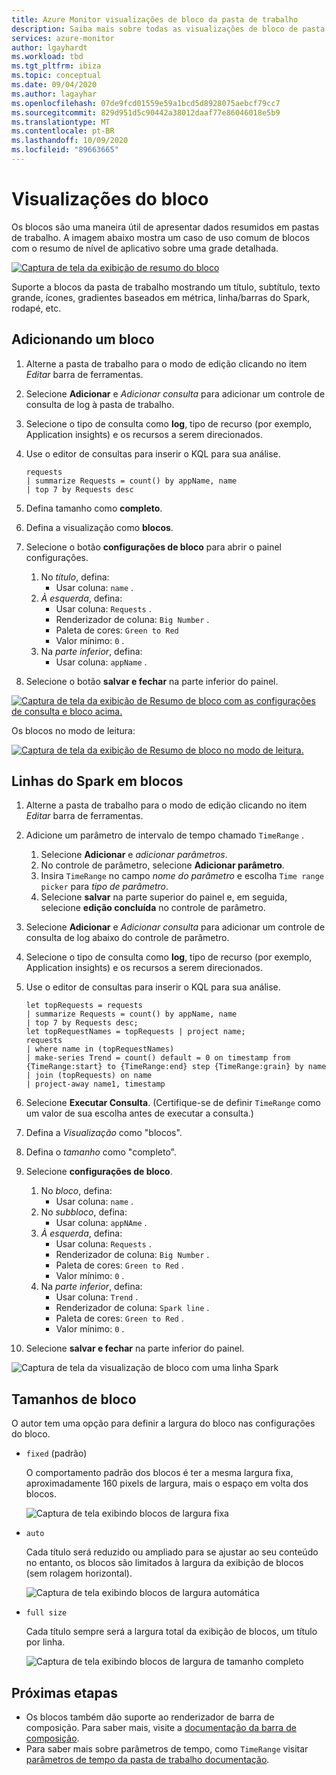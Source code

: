 ```yaml
---
title: Azure Monitor visualizações de bloco da pasta de trabalho
description: Saiba mais sobre todas as visualizações de bloco de pasta de trabalho Azure Monitor.
services: azure-monitor
author: lgayhardt
ms.workload: tbd
ms.tgt_pltfrm: ibiza
ms.topic: conceptual
ms.date: 09/04/2020
ms.author: lagayhar
ms.openlocfilehash: 07de9fcd01559e59a1bcd5d8928075aebcf79cc7
ms.sourcegitcommit: 829d951d5c90442a38012daaf77e86046018e5b9
ms.translationtype: MT
ms.contentlocale: pt-BR
ms.lasthandoff: 10/09/2020
ms.locfileid: "89663665"
---
```

# <a name="tile-visualizations"></a>Visualizações do bloco

Os blocos são uma maneira útil de apresentar dados resumidos em pastas de trabalho. A imagem abaixo mostra um caso de uso comum de blocos com o resumo de nível de aplicativo sobre uma grade detalhada.

[![Captura de tela da exibição de resumo do bloco](./media/workbooks-tile-visualizations/tiles-summary.png)](./media/workbooks-tile-visualizations/tiles-summary.png#lightbox)

Suporte a blocos da pasta de trabalho mostrando um título, subtítulo, texto grande, ícones, gradientes baseados em métrica, linha/barras do Spark, rodapé, etc.

## <a name="adding-a-tile"></a>Adicionando um bloco

1. Alterne a pasta de trabalho para o modo de edição clicando no item _Editar_ barra de ferramentas.
2. Selecione **Adicionar** e *Adicionar consulta* para adicionar um controle de consulta de log à pasta de trabalho.
3. Selecione o tipo de consulta como **log**, tipo de recurso (por exemplo, Application insights) e os recursos a serem direcionados.
4. Use o editor de consultas para inserir o KQL para sua análise.

    ```kusto
    requests
    | summarize Requests = count() by appName, name
    | top 7 by Requests desc
    ```

5. Defina tamanho como **completo**.
6. Defina a visualização como **blocos**.
7. Selecione o botão **configurações de bloco** para abrir o painel configurações.
    1. No *título*, defina:
        * Usar coluna: `name` .
    2. *À esquerda*, defina:
        * Usar coluna: `Requests` .
        * Renderizador de coluna: `Big Number` .
        * Paleta de cores: `Green to Red`
        * Valor mínimo: `0` .
    3. Na *parte inferior*, defina:
        * Usar coluna: `appName` .
8. Selecione o botão **salvar e fechar** na parte inferior do painel.

[![Captura de tela da exibição de Resumo de bloco com as configurações de consulta e bloco acima.](./media/workbooks-tile-visualizations/tile-settings.png)](./media/workbooks-tile-visualizations/tile-settings.png#lightbox)

Os blocos no modo de leitura:

[![Captura de tela da exibição de Resumo de bloco no modo de leitura.](./media/workbooks-tile-visualizations/tiles-read-mode.png)](./media/workbooks-tile-visualizations/tiles-read-mode.png#lightbox)

## <a name="spark-lines-in-tiles"></a>Linhas do Spark em blocos

1. Alterne a pasta de trabalho para o modo de edição clicando no item _Editar_ barra de ferramentas.
2. Adicione um parâmetro de intervalo de tempo chamado `TimeRange` .
    1. Selecione **Adicionar** e *adicionar parâmetros*.
    2. No controle de parâmetro, selecione **Adicionar parâmetro**.
    3. Insira `TimeRange` no campo *nome do parâmetro* e escolha `Time range picker` para *tipo de parâmetro*.
    4. Selecione **salvar** na parte superior do painel e, em seguida, selecione **edição concluída** no controle de parâmetro.
3. Selecione **Adicionar** e *Adicionar consulta* para adicionar um controle de consulta de log abaixo do controle de parâmetro.
4. Selecione o tipo de consulta como **log**, tipo de recurso (por exemplo, Application insights) e os recursos a serem direcionados.
5. Use o editor de consultas para inserir o KQL para sua análise.

    ```kusto
    let topRequests = requests
    | summarize Requests = count() by appName, name
    | top 7 by Requests desc;
    let topRequestNames = topRequests | project name;
    requests
    | where name in (topRequestNames)
    | make-series Trend = count() default = 0 on timestamp from {TimeRange:start} to {TimeRange:end} step {TimeRange:grain} by name
    | join (topRequests) on name
    | project-away name1, timestamp
    ```

6. Selecione **Executar Consulta**. (Certifique-se de definir `TimeRange` como um valor de sua escolha antes de executar a consulta.)
7. Defina a *Visualização* como "blocos".
8. Defina o *tamanho* como "completo".
9. Selecione **configurações de bloco**.
    1. No *bloco*, defina:
        * Usar coluna: `name` .
    2. No *subbloco*, defina:
        *  Usar coluna: `appNAme` .
    3. *À esquerda*, defina:
        *  Usar coluna: `Requests` .
        * Renderizador de coluna: `Big Number` .
        * Paleta de cores: `Green to Red` .
        * Valor mínimo: `0` .
    4. Na *parte inferior*, defina:
        * Usar coluna: `Trend` .
        * Renderizador de coluna: `Spark line` .
        * Paleta de cores: `Green to Red` .
        * Valor mínimo: `0` .
10. Selecione **salvar e fechar** na parte inferior do painel.

![Captura de tela da visualização de bloco com uma linha Spark](./media/workbooks-tile-visualizations/spark-line.png)

## <a name="tile-sizes"></a>Tamanhos de bloco

O autor tem uma opção para definir a largura do bloco nas configurações do bloco.

* `fixed` (padrão)

    O comportamento padrão dos blocos é ter a mesma largura fixa, aproximadamente 160 pixels de largura, mais o espaço em volta dos blocos.

    ![Captura de tela exibindo blocos de largura fixa](./media/workbooks-tile-visualizations/tiles-fixed.png)
* `auto`

    Cada título será reduzido ou ampliado para se ajustar ao seu conteúdo no entanto, os blocos são limitados à largura da exibição de blocos (sem rolagem horizontal).

    ![Captura de tela exibindo blocos de largura automática](./media/workbooks-tile-visualizations/tiles-auto.png)
* `full size`

    Cada título sempre será a largura total da exibição de blocos, um título por linha.

     ![Captura de tela exibindo blocos de largura de tamanho completo](./media/workbooks-tile-visualizations/tiles-full.png)

## <a name="next-steps"></a>Próximas etapas

* Os blocos também dão suporte ao renderizador de barra de composição. Para saber mais, visite a [documentação da barra de composição](workbooks-composite-bar.md).
* Para saber mais sobre parâmetros de tempo, como `TimeRange` visitar [parâmetros de tempo da pasta de trabalho documentação](workbooks-time.md).